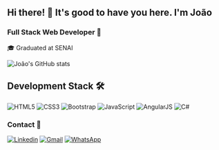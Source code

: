 ## Hi there! 👋 It's good to have you here. I'm João

### Full Stack Web Developer 🚀

🎓 Graduated at SENAI

![João's GitHub stats](https://github-readme-stats.vercel.app/api?username=joaobagatoli07&show_icons=true&theme=radical)

## Development Stack 🛠️
<div style="display: inline-block;">
    <img align="center" src="https://img.shields.io/badge/HTML5-E34F26?style=for-the-badge&logo=html5&logoColor=white"
        alt="HTML5">
    <img align="center" src="https://img.shields.io/badge/CSS3-1572B6?style=for-the-badge&logo=css3&logoColor=white"
        alt="CSS3">
    <img align="center" src="https://img.shields.io/badge/Bootstrap-563D7C?style=for-the-badge&logo=bootstrap&logoColor=white"
        alt="Bootstrap">
    <img align="center" src="https://img.shields.io/badge/JavaScript-F7DF1E?style=for-the-badge&logo=javascript&logoColor=black"
        alt="JavaScript">
    <img align="center" src="[https://img.shields.io/badge/TypeScript-007ACC?style=for-the-badge&logo=typescript&logoColor=white](https://img.shields.io/badge/AngularJS-E23237?style=for-the-badge&logo=angularjs&logoColor=white)"
        alt="AngularJS">
    <img align="center" src="https://img.shields.io/badge/Node.js-43853D?style=for-the-badge&logo=node.js&logoColor=white"
        alt="C#">
</div>

### Contact 📱

[![Linkedin](https://img.shields.io/badge/LinkedIn-0077B5?style=for-the-badge&logo=linkedin&logoColor=white)](https://www.linkedin.com/in/joao-bagatoli/)
[![Gmail](https://img.shields.io/badge/Gmail-D14836?style=for-the-badge&logo=gmail&logoColor=white)](mailto:joaovitorbagatoli07@gmail.com)
[![WhatsApp](https://img.shields.io/badge/WhatsApp-25D366?style=for-the-badge&logo=whatsapp&logoColor=white)](https://wa.me/5547984670620)












